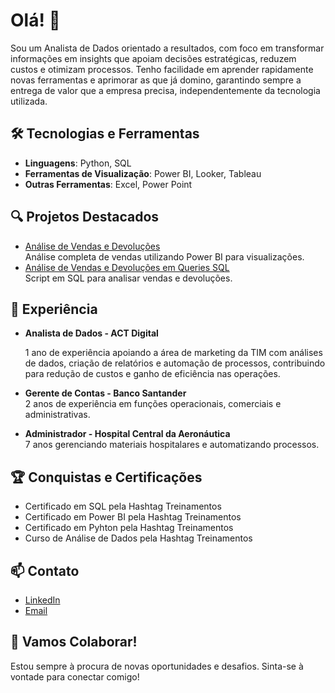 # Olá! 👋
  Sou um Analista de Dados orientado a resultados, com foco em transformar informações em insights que apoiam decisões estratégicas, 
reduzem custos e otimizam processos. 
  Tenho facilidade em aprender rapidamente novas ferramentas e aprimorar as que já domino, 
garantindo sempre a entrega de valor que a empresa precisa, independentemente da tecnologia utilizada.

## 🛠️ Tecnologias e Ferramentas
- **Linguagens**: Python, SQL
- **Ferramentas de Visualização**: Power BI, Looker, Tableau
- **Outras Ferramentas**: Excel, Power Point

## 🔍 Projetos Destacados
- [Análise de Vendas e Devoluções](https://www.linkedin.com/posts/felipe-soaresbrito_meu-primeiro-projeto-de-portf%C3%B3lio-com-power-activity-7220814591574851585-Yaz1?utm_source=share&utm_medium=member_desktop)  
  Análise completa de vendas utilizando Power BI para visualizações.
- [Análise de Vendas e Devoluções em Queries SQL](https://www.linkedin.com/posts/felipe-soaresbrito_sql-dataanalysis-businessintelligence-activity-7229216429584113664-8KI3?utm_source=share&utm_medium=member_desktop)  
  Script em SQL para analisar vendas e devoluções.

## 💼 Experiência
- **Analista de Dados - ACT Digital**
  
  1 ano de experiência apoiando a área de marketing da TIM com análises de dados,
  criação de relatórios e automação de processos,
  contribuindo para redução de custos e ganho de eficiência nas operações.
- **Gerente de Contas - Banco Santander**  
  2 anos de experiência em funções operacionais, comerciais e administrativas.
- **Administrador - Hospital Central da Aeronáutica**  
  7 anos gerenciando materiais hospitalares e automatizando processos.

## 🏆 Conquistas e Certificações
- Certificado em SQL pela Hashtag Treinamentos
- Certificado em Power BI pela Hashtag Treinamentos
- Certificado em Pyhton pela Hashtag Treinamentos
- Curso de Análise de Dados pela Hashtag Treinamentos

## 📫 Contato
- [LinkedIn](https://www.linkedin.com/in/felipe-soaresbrito/)
- [Email](felipe.smbrito@hotmail.com)

## 🚀 Vamos Colaborar!
Estou sempre à procura de novas oportunidades e desafios. Sinta-se à vontade para conectar comigo!
